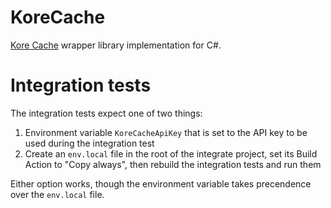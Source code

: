 # KoreCache
[Kore Cache](https://kore-tools.com) wrapper library implementation for C#.

# Integration tests
The integration tests expect one of two things:

1. Environment variable ``KoreCacheApiKey`` that is set to the API key to be used during the integration test
2. Create an ``env.local`` file in the root of the integrate project, set its Build Action to "Copy always", then rebuild the integration tests and run them

Either option works, though the environment variable takes precendence over the ``env.local`` file.